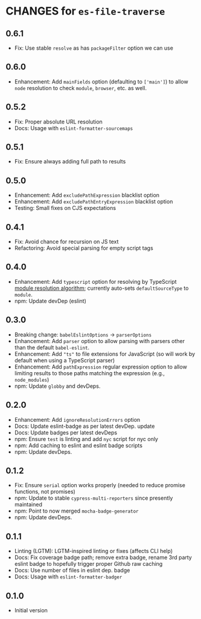 # CHANGES for `es-file-traverse`

## 0.6.1

- Fix: Use stable `resolve` as has `packageFilter` option we can use

## 0.6.0

- Enhancement: Add `mainFields` option (defaulting to `['main']`) to allow
    `node` resolution to check `module`, `browser`, etc. as well.

## 0.5.2

- Fix: Proper absolute URL resolution
- Docs: Usage with `eslint-formatter-sourcemaps`

## 0.5.1

- Fix: Ensure always adding full path to results

## 0.5.0

- Enhancement: Add `excludePathExpression` blacklist option
- Enhancement: Add `excludePathEntryExpression` blacklist option
- Testing: Small fixes on CJS expectations

## 0.4.1

- Fix: Avoid chance for recursion on JS text
- Refactoring: Avoid special parsing for empty script tags

## 0.4.0

- Enhancement: Add `typescript` option for resolving by TypeScript
    [module resolution algorithm](https://www.typescriptlang.org/docs/handbook/module-resolution.html); currently auto-sets `defaultSourceType` to `module`.
- npm: Update devDep (eslint)

## 0.3.0

- Breaking change: `babelEslintOptions` -> `parserOptions`
- Enhancement: Add `parser` option to allow parsing with parsers other
    than the default `babel-eslint`.
- Enhancement: Add `"ts"` to file extensions for JavaScript (so will
    work by default when using a TypeScript parser)
- Enhancement: Add `pathExpression` regular expression option to allow
    limiting results to those paths matching the expression (e.g.,
    `node_modules`)
- npm: Update `globby` and devDeps.

## 0.2.0

- Enhancement: Add `ignoreResolutionErrors` option
- Docs: Update eslint-badge as per latest devDep. update
- Docs: Update badges per latest devDeps
- npm: Ensure `test` is linting and add `nyc` script for nyc only
- npm: Add caching to eslint and eslint badge scripts
- npm: Update devDeps.

## 0.1.2

- Fix: Ensure `serial` option works properly (needed to reduce promise
    functions, not promises)
- npm: Update to stable `cypress-multi-reporters` since presently maintained
- npm: Point to now merged `mocha-badge-generator`
- npm: Update devDeps.

## 0.1.1

- Linting (LGTM): LGTM-inspired linting or fixes (affects CLI help)
- Docs: Fix coverage badge path; remove extra badge, rename 3rd party
    eslint badge to hopefully trigger proper Github raw caching
- Docs: Use number of files in eslint dep. badge
- Docs: Usage with `eslint-formatter-badger`

## 0.1.0

- Initial version
